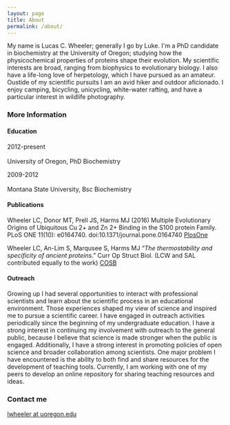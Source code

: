 ```yaml
---
layout: page
title: About
permalink: /about/
---
```


My name is Lucas C. Wheeler; generally I go by Luke. I'm a PhD candidate in biochemistry at the
University of Oregon; studying how the physicochemical properties of proteins
shape their evolution. My scientific interests are broad, ranging from biophysics to 
evolutionary biology. I also have a life-long love of herpetology, which I have pursued
as an amateur. Oustide of my scientific pursuits I am an avid hiker and outdoor aficionado. 
I enjoy camping, bicycling, unicycling, white-water rafting, and have a particular interest
in wildlife photography. 

### More Information

#### Education 

2012-present<br><br>University of Oregon, PhD Biochemistry 

2009-2012<br><br>Montana State University, Bsc Biochemistry 

#### Publications

Wheeler LC, Donor MT, Prell JS, Harms MJ (2016) Multiple Evolutionary Origins of
Ubiquitous Cu 2+ and Zn 2+ Binding in the S100 protein Family. PLoS ONE 11(10): e0164740.
doi:10.1371/journal.pone.0164740 [PlosOne](http://journals.plos.org/plosone/article?id=10.1371/journal.pone.0164740)

Wheeler LC, An-Lim S, Marqusee S, Harms MJ “*The thermostability and specificity of ancient 
proteins*.” Curr Op Struct Biol. (LCW and SAL contributed equally to the work) [COSB](http://www.sciencedirect.com/science/article/pii/S0959440X16300501)



#### Outreach

Growing up I had several opportunities to interact with professional scientists and learn about 
the scientific process in an educational environment. Those experiences shaped my view of science 
and inspired me to pursue a scientific career. I have engaged in outreach activities periodically 
since the beginning of my undergraduate education. I have a strong interest in continuing my involvement 
with outreach to the general public, because I believe that science is made stronger when the public 
is engaged. Additionally, I have a strong interest in promoting policies of open science and broader 
collaboration among scientists. One major problem I have encountered is the ability to both find 
and share resources for the development of teaching tools. Currently, I am working with one 
of my peers to develop an online repository for sharing teaching resources and ideas. 

### Contact me

[lwheeler at uoregon.edu](mailto:email@domain.com)
